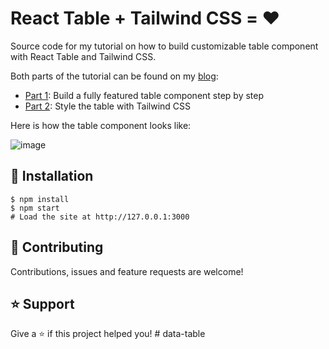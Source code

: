 # React Table + Tailwind CSS = ❤️

Source code for my tutorial on how to build customizable table component with React Table and Tailwind CSS.

Both parts of the tutorial can be found on my [blog](https://www.samuelliedtke.com/):

- [Part 1](https://www.samuelliedtke.com/blog/react-table-tutorial-part-1/): Build a fully featured table component step by step 
- [Part 2](https://www.samuelliedtke.com/blog/react-table-tutorial-part-2/): Style the table with Tailwind CSS 

Here is how the table component looks like:

![image](https://user-images.githubusercontent.com/45269373/122803208-36351600-d2be-11eb-97c5-ca5c3f15d7d1.png)

## 📖 Installation
```shell
$ npm install
$ npm start
# Load the site at http://127.0.0.1:3000
```

## 🤝 Contributing
Contributions, issues and feature requests are welcome! 

## ⭐️ Support
Give a ⭐️ if this project helped you!
#   d a t a - t a b l e  
 